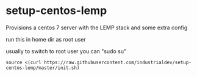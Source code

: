 # setup-centos-lemp
Provisions a centos 7 server with the LEMP stack and some extra config

run this in home dir as root user

usually to switch to root user you can "sudo su"

`source <(curl https://raw.githubusercontent.com/industrialdev/setup-centos-lemp/master/init.sh)`
